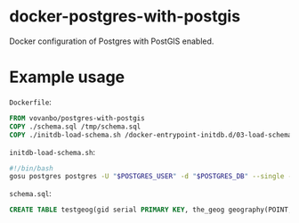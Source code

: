 # docker-postgres-with-postgis
Docker configuration of Postgres with PostGIS enabled.

# Example usage

`Dockerfile`:

```dockerfile
FROM vovanbo/postgres-with-postgis
COPY ./schema.sql /tmp/schema.sql
COPY ./initdb-load-schema.sh /docker-entrypoint-initdb.d/03-load-schema.sh
```

`initdb-load-schema.sh`:

```bash
#!/bin/bash
gosu postgres postgres -U "$POSTGRES_USER" -d "$POSTGRES_DB" --single -E < /tmp/schema.sql
```

`schema.sql`:

```sql
CREATE TABLE testgeog(gid serial PRIMARY KEY, the_geog geography(POINT,4326) );
```
